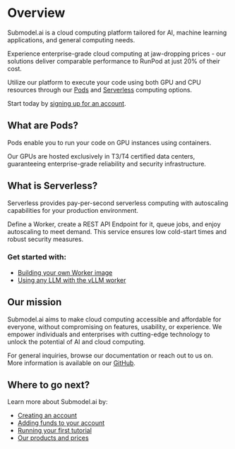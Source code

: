 # Overview

Submodel.ai is a cloud computing platform tailored for AI, machine learning applications, and general computing needs.

Experience enterprise-grade cloud computing at jaw-dropping prices - our solutions deliver comparable performance to RunPod at just 20% of their cost.

Utilize our platform to execute your code using both GPU and CPU resources through our [Pods](pods/overview.md) and [Serverless](serverless/overview.md) computing options.

Start today by [signing up for an account](https://submodel.ai/#/login?redirect=%2Fdashboard).

## What are Pods?

Pods enable you to run your code on GPU instances using containers.

Our GPUs are hosted exclusively in T3/T4 certified data centers, guaranteeing enterprise-grade reliability and security infrastructure. 

## What is Serverless?

Serverless provides pay-per-second serverless computing with autoscaling capabilities for your production environment.

Define a Worker, create a REST API Endpoint for it, queue jobs, and enjoy autoscaling to meet demand. This service ensures low cold-start times and robust security measures.

### Get started with:

- [Building your own Worker image](serverless/workers/deploy/package-and-deploy-an-image.md)
- [Using any LLM with the vLLM worker](serverless/workers/vllm-endpoint/get-started.md)

## Our mission

Submodel.ai aims to make cloud computing accessible and affordable for everyone, without compromising on features, usability, or experience. We empower individuals and enterprises with cutting-edge technology to unlock the potential of AI and cloud computing.

For general inquiries, browse our documentation or reach out to us on. More information is available on our [GitHub](https://github.com/SubModel).

## Where to go next?

Learn more about Submodel.ai by:

- [Creating an account](https://submodel.ai/#/login?redirect=%2Finst%2Flist)
- [Adding funds to your account](Get%20started/Billing%20information.md)
- [Running your first tutorial](Get%20started/Get%20started.md)
- [Our products and prices](https://submodel-gpu-cloud-gkztjf0.gamma.site/)
